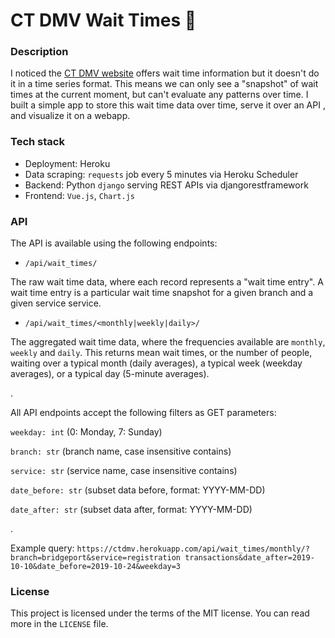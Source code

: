# CT DMV Wait Times 🚗

### Description

I noticed the [CT DMV website](https://www.dmvselfservice.ct.gov/NemoService.aspx) offers wait time information but it doesn't do it in a time series format. This means we can only see a "snapshot" of wait times at the current moment, but can't evaluate any patterns over time. I built a simple app to store this wait time data over time, serve it over an API , and visualize it on a webapp.

### Tech stack

* Deployment: Heroku
* Data scraping: `requests` job every 5 minutes via Heroku Scheduler
* Backend: Python `django` serving REST APIs via djangorestframework
* Frontend: `Vue.js`, `Chart.js`

### API

The API is available using the following endpoints:

* `/api/wait_times/`

The raw wait time data, where each record represents a "wait time entry". A wait time entry is a particular wait time snapshot for a given branch and a given service service.

* `/api/wait_times/<monthly|weekly|daily>/`

The aggregated wait time data, where the frequencies available are `monthly`, `weekly` and `daily`. This returns mean wait times, or the number of people, waiting over a typical month (daily averages), a typical week (weekday averages), or a typical day (5-minute averages).

.

All API endpoints accept the following filters as GET parameters:

`weekday: int` (0: Monday, 7: Sunday)

`branch: str` (branch name, case insensitive contains)

`service: str` (service name, case insensitive contains)

`date_before: str` (subset data before, format: YYYY-MM-DD)

`date_after: str` (subset data after, format: YYYY-MM-DD)

.

Example query: `https://ctdmv.herokuapp.com/api/wait_times/monthly/?branch=bridgeport&service=registration transactions&date_after=2019-10-10&date_before=2019-10-24&weekday=3`

### License

This project is licensed under the terms of the MIT license. You can read more in the `LICENSE` file.
